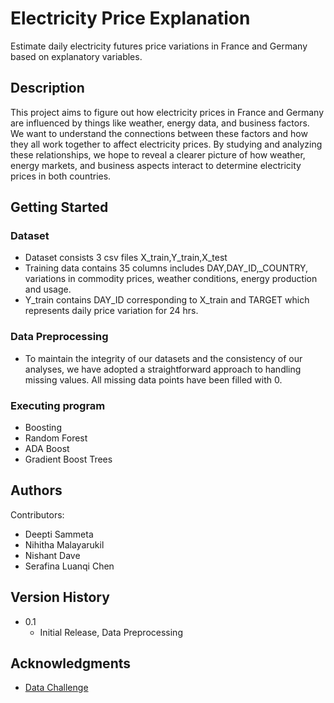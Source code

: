 # Electricity Price Explanation

Estimate daily electricity futures price variations in France and Germany based on explanatory variables.

## Description

This project aims to figure out how electricity prices in France and Germany are influenced by things like weather, energy data, and business factors. We want to understand the connections between these factors and how they all work together to affect electricity prices. By studying and analyzing these relationships, we hope to reveal a clearer picture of how weather, energy markets, and business aspects interact to determine electricity prices in both countries.

## Getting Started

### Dataset

* Dataset consists 3 csv files X_train,Y_train,X_test
* Training data contains 35 columns includes DAY,DAY_ID,_COUNTRY, variations in commodity prices, weather conditions, energy production and usage.
* Y_train contains DAY_ID corresponding to X_train and TARGET which represents daily price variation for 24 hrs.


### Data Preprocessing

* To maintain the integrity of our datasets and the consistency of our analyses, we have adopted a straightforward approach to handling missing values. All missing data points have been filled with 0. 

### Executing program

* Boosting
* Random Forest
* ADA Boost
* Gradient Boost Trees

## Authors

Contributors:
* Deepti Sammeta
* Nihitha Malayarukil
* Nishant Dave
* Serafina Luanqi Chen

## Version History

* 0.1
    * Initial Release, Data Preprocessing

## Acknowledgments

* [Data Challenge](https://challengedata.ens.fr/participants/challenges/97/)
